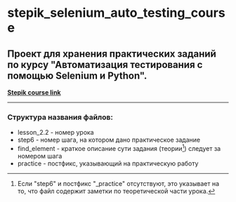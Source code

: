 # stepik_selenium_auto_testing_course
## Проект для хранения практических заданий по курсу "Автоматизация тестирования с помощью Selenium и Python".

__[Stepik course link](https://stepik.org/course/575/syllabus "Перейти на сайт курса")__

---

### Структура названия файлов:
* lesson_2.2 - номер урока
* step6 - номер шага, на котором дано практическое задание
* find_element - краткое описание сути задания (теории[^1]) следует за номером шага
* practice - постфикс, указывающий на практическую работу

[^1]: Если "step6" и постфикс "_practice" отсутствуют, это указывает на то, что файл
содержит заметки по теоретической части урока.
